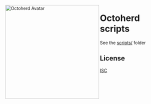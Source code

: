 <a href="https://myoctocat.dev/@gr2m/octoherd/"><img alt="Octoherd Avatar" src="https://raw.githubusercontent.com/octoherd/cli/main/assets/octoherd.gif" width=300 height=300 align=left></a>

# Octoherd scripts

See the [scripts/](scripts/) folder

## License

[ISC](LICENSE)
